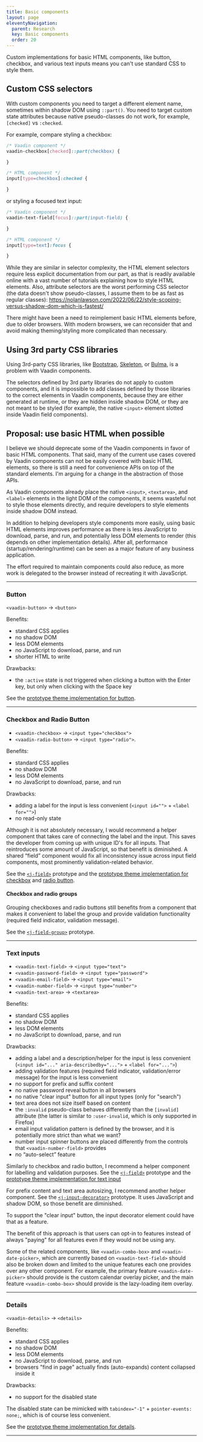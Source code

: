 ```yaml
---
title: Basic components
layout: page
eleventyNavigation:
  parent: Research
  key: Basic components
  order: 20
---
```


Custom implementations for basic HTML components, like button, checkbox, and various text inputs means you can't use standard CSS to style them.

## Custom CSS selectors
With custom components you need to target a different element name, sometimes within shadow DOM using `::part()`. You need to target custom state attributes because native pseudo-classes do not work, for example, `[checked]` vs `:checked`.

For example, compare styling a checkbox:
```css
/* Vaadin component */
vaadin-checkbox[checked]::part(checkbox) {

}

/* HTML component */
input[type=checkbox]:checked {

}
```
or styling a focused text input:
```css
/* Vaadin component */
vaadin-text-field[focus]::part(input-field) {

}

/* HTML component */
input[type=text]:focus {

}
```
While they are similar in selector complexity, the HTML element selectors require less explicit documentation from our part, as that is readily available online with a vast number of tutorials explaining how to style HTML elements. Also, attribute selectors are the worst performing CSS selector (the data doesn't show pseudo-classes, I assume them to be as fast as regular classes): https://nolanlawson.com/2022/06/22/style-scoping-versus-shadow-dom-which-is-fastest/

There might have been a need to reimplement basic HTML elements before, due to older browsers. With modern browsers, we can reconsider that and avoid making theming/styling more complicated than necessary.

## Using 3rd party CSS libraries

Using 3rd-party CSS libraries, like [Bootstrap](http://getbootstrap.com), [Skeleton](http://getskeleton.com), or [Bulma](https://bulma.io), is a problem with Vaadin components.

The selectors defined by 3rd party libraries do not apply to custom components, and it is impossible to add classes defined by those libraries to the correct elements in Vaadin components, because they are either generated at runtime, or they are hidden inside shadow DOM, or they are not meant to be styled (for example, the native `<input>` element slotted inside Vaadin field components).

## Proposal: use basic HTML when possible

I believe we should deprecate some of the Vaadin components in favor of basic HTML components. That said, many of the current use cases covered by Vaadin components can not be easily covered with basic HTML elements, so there is still a need for convenience APIs on top of the standard elements. I'm arguing for a change in the abstraction of those APIs.

As Vaadin components already place the native `<input>`, `<textarea>`, and `<label>` elements in the light DOM of the components, it seems wasteful not to style those elements directly, and require developers to style elements inside shadow DOM instead.

In addition to helping developers style components more easily, using basic HTML elements improves performance as there is less JavaScript to download, parse, and run, and potentially less DOM elements to render (this depends on other implementation details). After all, performance (startup/rendering/runtime) can be seen as a major feature of any business application.

The effort required to maintain components could also reduce, as more work is delegated to the browser instead of recreating it with JavaScript.

---


### Button

`<vaadin-button>` → `<button>`

Benefits:
- standard CSS applies
- no shadow DOM
- less DOM elements
- no JavaScript to download, parse, and run
- shorter HTML to write

Drawbacks:
- the `:active` state is not triggered when clicking a button with the Enter key, but only when clicking with the Space key

See the [prototype theme implementation for button](/prototypes/component-themes/#button).

<!-- TODO disabled vs aria-disabled (allow focusing disabled buttons) -->

---

### Checkbox and Radio Button

- `<vaadin-checkbox>` → `<input type="checkbox">`
- `<vaadin-radio-button>` → `<input type="radio">`.

Benefits:
- standard CSS applies
- no shadow DOM
- less DOM elements
- no JavaScript to download, parse, and run

Drawbacks:
- adding a label for the input is less convenient (`<input id="">` + `<label for="">`)
- no read-only state

Although it is not absolutely necessary, I would recommend a helper component that takes care of connecting the label and the input. This saves the developer from coming up with unique ID's for all inputs. That reintroduces some amount of JavaScript, so that benefit is diminished. A shared “field” component would fix all inconsistency issue across input field components, most prominently validation-related behavior.

See the [`<j-field>`](/prototypes/field/#checkbox) prototype and the [prototype theme implementation for checkbox](/prototypes/component-themes/#checkbox) and [radio button](/prototypes/component-themes/#radio-button).

#### Checkbox and radio groups

Grouping checkboxes and radio buttons still benefits from a component that makes it convenient to label the group and provide validation functionality (required field indicator, validation message).

See the [`<j-field-group>`](/prototypes/field/#field-group) prototype.

<!--
Potential regressions:
- checkboxes and radio buttons no longer get focused in Safari when clicked: https://github.com/vaadin/web-components/issues/4165
-->

---

### Text inputs

- `<vaadin-text-field>` → `<input type="text">`
- `<vaadin-password-field>` → `<input type="password">`
- `<vaadin-email-field>` → `<input type="email">`
- `<vaadin-number-field>` → `<input type="number">`
- `<vaadin-text-area>` → `<textarea>`

Benefits:
- standard CSS applies
- no shadow DOM
- less DOM elements
- no JavaScript to download, parse, and run

Drawbacks:
- adding a label and a description/helper for the input is less convenient (`<input id="..." aria-describedby="...">` + `<label for="...">`)
- adding validation features (required field indicator, validation/error message) for the input is less convenient
- no support for prefix and suffix content
- no native password reveal button in all browsers
- no native "clear input" button for all input types (only for "search")
- text area does not size itself based on content
- the `:invalid` pseudo-class behaves differently than the `[invalid]` attribute (the latter is similar to `:user-invalid`, which is only supported in Firefox)
- email input validation pattern is defined by the browser, and it is potentially more strict than what we want?
- number input spinner buttons are placed differently from the controls that `<vaadin-number-field>` provides
- no “auto-select” feature

Similarly to checkbox and radio button, I recommend a helper component for labelling and validation purposes. See the [`<j-field>`](/prototypes/field/) prototype and the [prototype theme implementation for text input](/prototypes/component-themes/#text-input)

For prefix content and text area autosizing, I recommend another helper component. See the [`<j-input-decorator>`](/prototypes/input-decorator/) prototype. It uses JavaScript and shadow DOM, so those benefit are diminished.

To support the "clear input" button, the input decorator element could have that as a feature.

The benefit of this approach is that users can opt-in to features instead of always "paying" for all features even if they would not be using any.

Some of the related components, like `<vaadin-combo-box>` and `<vaadin-date-picker>`, which are currently based on `<vaadin-text-field>` should also be broken down and limited to the unique features each one provides over any other component. For example, the primary feature `<vaadin-date-picker>` should provide is the custom calendar overlay picker, and the main feature `<vaadin-combo-box>` should provide is the lazy-loading item overlay.


---


### Details

`<vaadin-details>` → `<details>`

Benefits:
- standard CSS applies
- no shadow DOM
- less DOM elements
- no JavaScript to download, parse, and run
- browsers "find in page" actually finds (auto-expands) content collapsed inside it

Drawbacks:
- no support for the disabled state

The disabled state can be mimicked with `tabindex="-1"` + `pointer-events: none;`, which is of course less convenient.

See the [prototype theme implementation for details](/prototypes/component-themes/#details).

---

<!--
### `<vaadin-progress-bar>` → `<progress>`
https://web.dev/building-a-loading-bar-component/
-->
